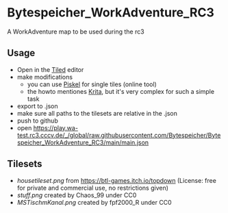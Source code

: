 # Bytespeicher_WorkAdventure_RC3
A WorkAdventure map to be used during the rc3 


## Usage
- Open in the [Tiled](https://thorbjorn.itch.io/tiled) editor 
- make modifications
  - you can use [Piskel](https://www.piskelapp.com/) for single tiles (online tool)
  - the howto mentiones [Krita](https://krita.org/en/), but it's very complex for such a simple task
- export to .json
- make sure all paths to the tilesets are relative in the .json
- push to github
- open https://play.wa-test.rc3.cccv.de/_/global/raw.githubusercontent.com/Bytespeicher/Bytespeicher_WorkAdventure_RC3/main/main.json



## Tilesets
- *housetileset.png* from https://btl-games.itch.io/topdown (License: free for private and commercial use, no restrictions given)
- *stuff.png* created by Chaos_99 under CC0
- *MSTischmKanal.png* created by fpf2000_R under CC0

